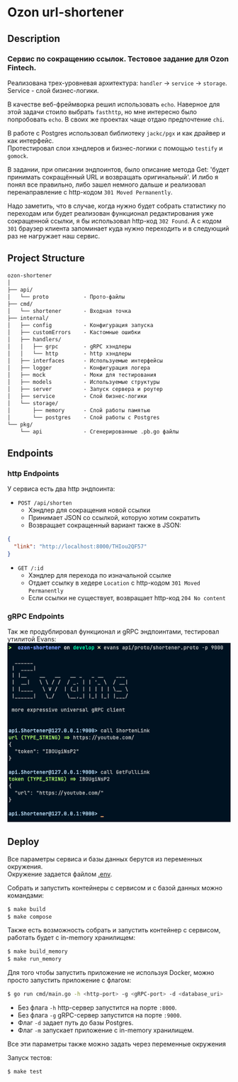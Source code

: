 # Ozon url-shortener

## Description

### Сервис по сокращению ссылок. Тестовое задание для Ozon Fintech.

Реализована трех-уровневая архитектура: `handler` -> `service` -> `storage`.  
Service - слой бизнес-логики.

В качестве веб-фреймворка решил использовать `echo`. Наверное для этой задачи стоило выбрать `fasthttp`,
но мне интересно было попробовать `echo`. В своих же проектах чаще отдаю предпочтение `chi`.

В работе с Postgres использовал библиотеку `jackc/pgx` и как драйвер и как интерфейс.  
Протестировал слои хэндлеров и бизнес-логики с помощью `testify` и `gomock`.

В задании, при описании эндпоинтов, было описание метода Get: 'будет принимать сокращённый URL и возвращать оригинальный'.
И либо я понял все правильно, либо зашел немного дальше и реализовал перенаправление с 
http-кодом `301 Moved Permanently`.

Надо заметить, что в случае, когда нужно будет собрать
статистику по переходам или будет реализован функционал редактирования уже сокращенной ссылки, 
я бы использовал http-код `302 Found`. А с кодом `301` браузер клиента запоминает куда нужно 
переходить и в следующий раз не нагружает наш сервис.


## Project Structure
```
ozon-shortener
│
├── api/
│   └── proto           - Прото-файлы
├── cmd/
│   └── shortener       - Входная точка
├── internal/
│   ├── config          - Конфигурация запуска
│   ├── customErrors    - Кастомные ошибки
│   ├── handlers/
│   │   ├── grpc        - gRPC хэндлеры
│   │   └── http        - http хэндлеры
│   ├── interfaces      - Используемые интерфейсы
│   ├── logger          - Конфигурация логера
│   ├── mock            - Моки для тестирования
│   ├── models          - Используемые структуры
│   ├── server          - Запуск сервера и роутер
│   ├── service         - Слой бизнес-логики
│   └── storage/        
│       ├── memory      - Слой работы памятью
│       └── postgres    - Слой работы с Postgres
└── pkg/
    └── api             - Сгенерированные .pb.go файлы
```

## Endpoints

### http Endpoints

У сервиса есть два http эндпоинта:

- `POST /api/shorten`
    - Хэндлер для сокращения новой ссылки
    - Принимает JSON со ссылкой, которую хотим сократить
    - Возвращает сокращенный вариант также в JSON:

```json
{
  "link": "http://localhost:8000/THIou2QF57"
}
```

- `GET /:id`
  - Хэндлер для перехода по изначальной ссылке
  - Отдает ссылку в хедере `Location` с http-кодом `301 Moved Permanently`
  - Если ссылки не существует, возвращает http-код `204 No content`

### gRPC Endpoints

Так же продублировал функционал и gRPC эндпоинтами, тестировал утилитой Evans:
![evans](rpics/evans.png)

## Deploy

Все параметры сервиса и базы данных берутся из переменных окружения.  
Окружение задается файлом [.env](.env).

Собрать и запустить контейнеры с сервисом и с базой данных можно командами:
```sh 
$ make build
$ make compose
```

Также есть возможность собрать и запустить контейнер с сервисом, 
работать будет с in-memory хранилищем:
```sh 
$ make build_memory
$ make run_memory
```

Для того чтобы запустить приложение не используя Docker, можно просто запустить приложение с флагом:
```sh
$ go run cmd/main.go -h <http-port> -g <gRPC-port> -d <database_uri>
```
- Без флага `-h` http-сервер запустится на порте `:8000`.
- Без флага `-g` gRPC-сервер запустится на порте `:9000`.
- Флаг `-d` задает путь до базы Postgres.
- Флаг `-m` запускает приложение с in-memory хранилищем.

Все эти параметры также можно задать через переменные окружения

Запуск тестов:
```sh
$ make test
```